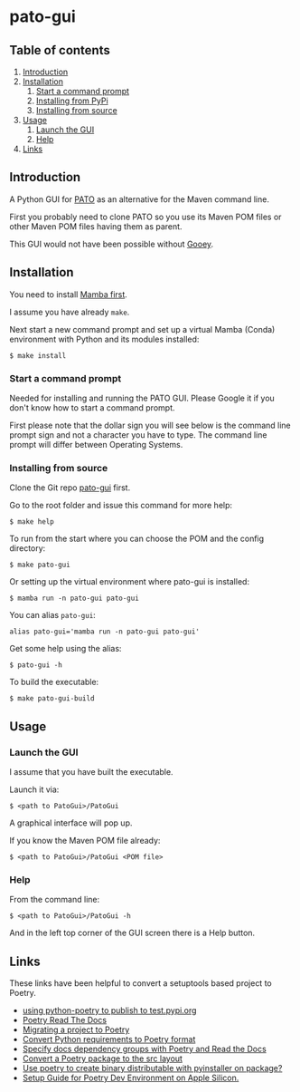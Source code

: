 # pato-gui

## Table of contents

1. [Introduction](#introduction)
2. [Installation](#installation)
   1. [Start a command prompt](#start-command-line-prompt)
   2. [Installing from PyPi](#installing-from-pypi)
   3. [Installing from source](#installing-from-source)
3. [Usage](#usage)
   1. [Launch the GUI](#launch-the-gui)
   2. [Help](#help)
4. [Links](#links)

## Introduction <a name="introduction" />

A Python GUI for [PATO](https://github.com/paulissoft/oracle-tools) as an alternative for the Maven command line.

First you probably need to clone PATO so you use its Maven POM files or other Maven POM files having them as parent.

This GUI would not have been possible without [Gooey](https://github.com/chriskiehl/Gooey).

## Installation <a name="installation" />

You need to install [Mamba first](https://github.com/conda-forge/miniforge). 

I assume you have already `make`.

Next start a new command prompt and set up a virtual Mamba (Conda) environment with Python and its modules installed:

```
$ make install
```

### Start a command prompt <a name="start-command-line-prompt" />

Needed for installing and running the PATO GUI. Please Google it if you don't know how to start a command prompt.

First please note that the dollar sign you will see below is the command line prompt sign and not a character you have to type.
The command line prompt will differ between Operating Systems.

### Installing from source <a name="installing-from-source" />

Clone the Git repo [pato-gui](https://github.com/paulissoft/pato-gui) first.

Go to the root folder and issue this command for more help:

```
$ make help
```

To run from the start where you can choose the POM and the config directory:

```
$ make pato-gui
```

Or setting up the virtual environment where pato-gui is installed:

```
$ mamba run -n pato-gui pato-gui
```

You can alias `pato-gui`:

```
alias pato-gui='mamba run -n pato-gui pato-gui'
```

Get some help using the alias:

```
$ pato-gui -h
```

To build the executable:

```
$ make pato-gui-build
```

## Usage <a name="usage" />

### Launch the GUI <a name="launch-the-gui" />

I assume that you have built the executable.

Launch it via:

```
$ <path to PatoGui>/PatoGui
```

A graphical interface will pop up.

If you know the Maven POM file already:

```
$ <path to PatoGui>/PatoGui <POM file>
```

### Help <a name="help" />

From the command line:

```
$ <path to PatoGui>/PatoGui -h
```

And in the left top corner of the GUI screen there is a Help button.

## Links <a name="links" />

These links have been helpful to convert a setuptools based project to Poetry.

- [using python-poetry to publish to test.pypi.org](https://stackoverflow.com/questions/68882603/using-python-poetry-to-publish-to-test-pypi-org)
- [Poetry Read The Docs](https://python-poetry.org/docs/)
- [Migrating a project to Poetry](https://browniebroke.com/blog/migrating-project-to-poetry/)
- [Convert Python requirements to Poetry format](https://browniebroke.com/blog/convert-requirements-to-pyproject/)
- [Specify docs dependency groups with Poetry and Read the Docs](https://browniebroke.com/blog/specify-docs-dependency-groups-with-poetry-and-read-the-docs/)
- [Convert a Poetry package to the src layout](https://browniebroke.com/blog/convert-existing-poetry-to-src-layout/)
- [Use poetry to create binary distributable with pyinstaller on package?](https://stackoverflow.com/questions/76145761/use-poetry-to-create-binary-distributable-with-pyinstaller-on-package)
- [Setup Guide for Poetry Dev Environment on Apple Silicon.](https://github.com/rybodiddly/Poetry-Pyenv-Homebrew-Numpy-TensorFlow-on-Apple-Silicon-M1)
